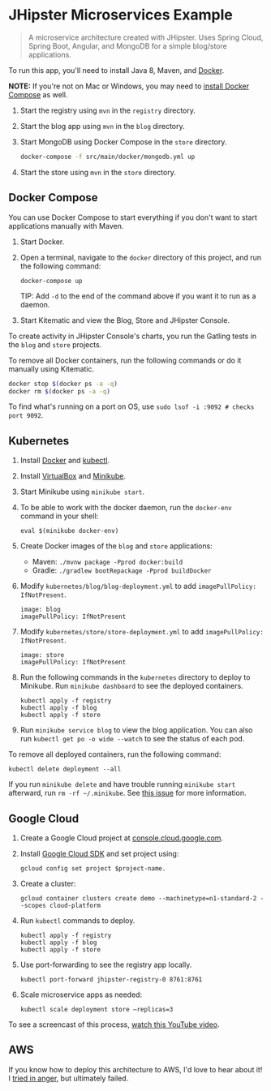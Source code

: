 # JHipster Microservices Example

> A microservice architecture created with JHipster. Uses Spring Cloud, Spring Boot, Angular, and MongoDB for a simple blog/store applications. 

To run this app, you'll need to install Java 8, Maven, and [Docker](https://docs.docker.com/engine/installation/).

**NOTE:** If you're not on Mac or Windows, you may need to [install Docker Compose](https://docs.docker.com/compose/install/) as well.

1. Start the registry using `mvn` in the `registry` directory.
2. Start the blog app using `mvn` in the `blog` directory.
3. Start MongoDB using Docker Compose in the `store` directory.
    
    ```bash
    docker-compose -f src/main/docker/mongodb.yml up
    ```
4. Start the store using `mvn` in the `store` directory.

## Docker Compose

You can use Docker Compose to start everything if you don't want to start applications manually with Maven.

1. Start Docker.
2. Open a terminal, navigate to the `docker` directory of this project, and run the following command:

    ```
    docker-compose up
    ````
    
    TIP: Add `-d` to the end of the command above if you want it to run as a daemon.
    
3. Start Kitematic and view the Blog, Store and JHipster Console.

To create activity in JHipster Console's charts, you run the Gatling tests in the `blog` and `store` projects.

To remove all Docker containers, run the following commands or do it manually using Kitematic.

```bash
docker stop $(docker ps -a -q)
docker rm $(docker ps -a -q)
```

To find what's running on a port on OS, use `sudo lsof -i :9092 # checks port 9092`.

## Kubernetes

1. Install [Docker](https://docs.docker.com/engine/installation/) and [kubectl](http://kubernetes.io/docs/user-guide/prereqs/).
2. Install [VirtualBox](https://www.virtualbox.org/wiki/Downloads) and [Minikube](https://github.com/kubernetes/minikube/releases).
3. Start Minikube using `minikube start`.
4. To be able to work with the docker daemon, run the `docker-env` command in your shell:

    ```
    eval $(minikube docker-env)
    ```

5. Create Docker images of the `blog` and `store` applications:

    * Maven: `./mvnw package -Pprod docker:build`
    * Gradle: `./gradlew bootRepackage -Pprod buildDocker`
  
6. Modify `kubernetes/blog/blog-deployment.yml` to add `imagePullPolicy: IfNotPresent`.

    ```
    image: blog
    imagePullPolicy: IfNotPresent
    ```

7. Modify `kubernetes/store/store-deployment.yml` to add `imagePullPolicy: IfNotPresent`.

    ```
    image: store
    imagePullPolicy: IfNotPresent
    ```
    
8. Run the following commands in the `kubernetes` directory to deploy to Minikube. Run `minikube dashboard` to see the deployed containers.

    ```
    kubectl apply -f registry
    kubectl apply -f blog
    kubectl apply -f store
    ```

9. Run `minikube service blog` to view the blog application. You can also run `kubectl get po -o wide --watch` to see the status of each pod.

To remove all deployed containers, run the following command:

    kubectl delete deployment --all

If you run `minikube delete` and have trouble running `minikube start` afterward, run `rm -rf ~/.minikube`. See [this issue](https://github.com/kubernetes/minikube/issues/290) for more information.

## Google Cloud

1. Create a Google Cloud project at [console.cloud.google.com](https://console.cloud.google.com/).
2. Install [Google Cloud SDK](https://cloud.google.com/sdk/) and set project using:
  
       gcloud config set project $project-name.

3. Create a cluster:
  
       gcloud container clusters create demo --machinetype=n1-standard-2 --scopes cloud-platform

4. Run `kubectl` commands to deploy.

    ```
    kubectl apply -f registry
    kubectl apply -f blog
    kubectl apply -f store
    ```

5. Use port-forwarding to see the registry app locally.

       kubectl port-forward jhipster-registry-0 8761:8761

6. Scale microservice apps as needed:

       kubectl scale deployment store —replicas=3
    
To see a screencast of this process, [watch this YouTube video](https://youtu.be/dgVQOYEwleA).

## AWS

If you know how to deploy this architecture to AWS, I'd love to hear about it! I [tried in anger](https://groups.google.com/forum/#!msg/jhipster-dev/NNA3TScENVE/WmbG2Qt_AwAJ), but ultimately failed.
